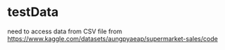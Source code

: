 # testData

need to access data from CSV file from https://www.kaggle.com/datasets/aungpyaeap/supermarket-sales/code
